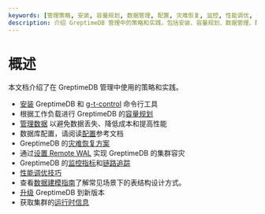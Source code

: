 ```yaml
---
keywords: [管理策略, 安装, 容量规划, 数据管理, 配置, 灾难恢复, 监控, 性能调优, 升级, 运行时信息]
description: 介绍 GreptimeDB 管理中的策略和实践，包括安装、容量规划、数据管理、配置、灾难恢复、监控和升级等内容。
---
```


# 概述

本文档介绍了在 GreptimeDB 管理中使用的策略和实践。

* [安装](/getting-started/installation/overview.md) GreptimeDB 和 [g-t-control](/reference/gtctl.md) 命令行工具
* 根据工作负载进行 GreptimeDB 的[容量规划](/user-guide/administration/capacity-plan.md)
* [管理数据](/user-guide/administration/manage-data/overview.md) 以避免数据丢失、降低成本和提高性能
* 数据库配置，请阅读[配置](/user-guide/deployments/configuration.md)参考文档
* GreptimeDB 的[灾难恢复方案](/user-guide/administration/disaster-recovery/overview.md)
* 通过[设置 Remote WAL](./remote-wal/quick-start.md) 实现 GreptimeDB 的集群容灾
* GreptimeDB 的[监控指标](/user-guide/administration/monitoring/export-metrics.md)和[链路追踪](/user-guide/administration/monitoring/tracing.md)
* [性能调优技巧](/user-guide/administration/performance-tuning-tips.md)
* 查看[数据建模指南](./design-table.md)了解常见场景下的表结构设计方式。
* [升级](/user-guide/administration/upgrade.md) GreptimeDB 到新版本
* 获取集群的[运行时信息](/user-guide/administration/runtime-info.md)
